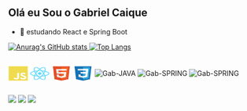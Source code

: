 ## Olá eu Sou o Gabriel Caique 



- 🌱 estudando React e Spring Boot




<a href="https://github.com/APBielzinx">  
  
![Anurag's GitHub stats](https://github-readme-stats.vercel.app/api?username=APbielzinx&show_icons=true&theme=dark&card_width=400em)
![Top Langs](https://github-readme-stats.vercel.app/api/top-langs/?username=APbielzinx&hide_progress=false&layout=compact&theme=dark&card_width=350em)

</a>





<div style="display: inline_block"><br>
  <img align="center" alt="Gab-Js"      height="30" width="40"   src="https://raw.githubusercontent.com/devicons/devicon/master/icons/javascript/javascript-plain.svg">
  <img align="center" alt="Gab-React"   height="30" width="40"   src="https://raw.githubusercontent.com/devicons/devicon/master/icons/react/react-original.svg">
  <img align="center" alt="Gab-HTML"    height="30" width="40"   src="https://raw.githubusercontent.com/devicons/devicon/master/icons/html5/html5-original.svg">
  <img align="center" alt="Gab-CSS"     height="30" width="40"   src="https://raw.githubusercontent.com/devicons/devicon/master/icons/css3/css3-original.svg">
  <img align="center" alt="Gab-JAVA"    height="30" width="40"   src="https://cdn.jsdelivr.net/gh/devicons/devicon@latest/icons/java/java-original.svg" />
  <img align="center" alt="Gab-SPRING"  height="30" width="40"   src="https://cdn.jsdelivr.net/gh/devicons/devicon@latest/icons/spring/spring-original.svg" />
  <img align="center" alt="Gab-SPRING"  height="30" width="40"   src="https://cdn.jsdelivr.net/gh/devicons/devicon@latest/icons/php/php-original.svg" />
</div>


##


<div>
  <a href="https://www.linkedin.com/in/gabriel-caique-6b0a34286/" target="_blank"><img src="https://img.shields.io/badge/LinkedIn-0077B5?style=for-the-badge&logo=linkedin&logoColor=white" target="_blank" /></a>
  <a href = "mailto:gabrielbtcyt@gmail.com"><img src="https://img.shields.io/badge/-Gmail-%23333?style=for-the-badge&logo=gmail&logoColor=white" target="_blank"></a>
  <a href ="https://www.instagram.com/___gab.santos___/"><img src="https://img.shields.io/badge/Instagram-E4405F?style=for-the-badge&logo=instagram&logoColor=white" target="_blank"></a>
</div>
  
